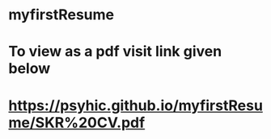 # myfirstResume
# To view as a pdf visit link given below
# https://psyhic.github.io/myfirstResume/SKR%20CV.pdf

